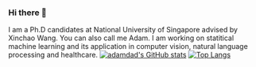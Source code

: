 ### Hi there 👋
I am a Ph.D candidates at National University of Singapore advised by Xinchao Wang. You can also call me Adam. I am working on statitical machine learning and its application in computer vision, natural language processing and healthcare.
[![adamdad's GitHub stats](https://github-readme-stats.vercel.app/api?username=adamdad&show_icons=true&theme=merko)](https://github.com/adamdad/github-readme-stats)
[![Top Langs](https://github-readme-stats.vercel.app/api/top-langs/?username=adamdad&layout=compact&theme=merko)](https://github.com/adamdad/github-readme-stats)

